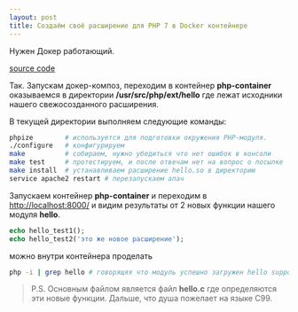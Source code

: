 ```yaml
---
layout: post
title: Создаём своё расширение для РНР 7 в Docker контейнере
---
```


Нужен Докер работающий.

[source code](https://github.com/davletyarov/php7ext)

Так.
Запускам докер-композ, переходим в контейнер **php-container**
оказываемся в директории **/usr/src/php/ext/hello** где лежат исходники нашего свежосозданного расширения.

В текущей директории выполняем следующие команды:
```bash
phpize        # используется для подготовки окружения PHP-модуля. 
./configure   # конфигурируем
make          # собираем, нужно убедиться что нет ошибок в консоли
make test     # протестируем, и после отвечам нет на вопрос о посылке
make install  # устанавливаем расширение hello.so в директорию
service apache2 restart # перезапускаем апач
```

Запускаем контейнер **php-container** и переходим в [http://localhost:8000/](http://localhost:8000/)
и видим результаты от 2 новых функции нашего модуля **hello**.
```php
echo hello_test1();
echo hello_test2('это же новое расширение');
```

можно внутри контейнера проделать
```bash
php -i | grep hello # говорящяя что модуль успешно загружен hello support => enabled
```

> P.S. Основным файлом является файл **hello.c** где определяются эти новые функции. Дальше, что душа пожелает на языке С99.
